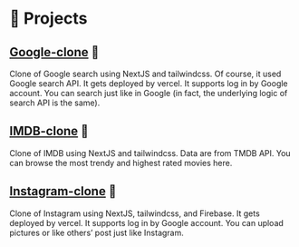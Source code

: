 # 🧪 Projects

## [Google-clone](https://google-clone-three-sable.vercel.app/) 🔗

Clone of Google search using NextJS and tailwindcss. Of course, it used Google search API. It gets deployed by vercel. It supports log in by Google account. You can search just like in Google (in fact, the underlying logic of search API is the same).

## [IMDB-clone](https://imdb-clone-liart.vercel.app/) 🔗

Clone of IMDB using NextJS and tailwindcss. Data are from TMDB API. You can browse the most trendy and highest rated movies here.

## [Instagram-clone](https://instagram-clone-git-main-jzfrank.vercel.app/) 🔗

Clone of Instagram using NextJS, tailwindcss, and Firebase. It gets deployed by vercel. It supports log in by Google account. You can upload pictures or like others’ post just like Instagram.
